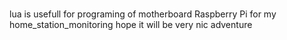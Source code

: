 ###
lua is usefull for programing of motherboard Raspberry Pi for my home_station_monitoring
hope it will be very nic adventure
